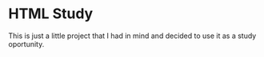 # HTML Study

This is just a little project that I had in mind and decided to use it as a study oportunity.